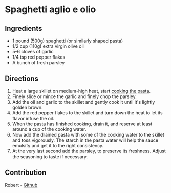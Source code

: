 # Spaghetti aglio e olio

## Ingredients

- 1 pound (500g) spaghetti (or similarly shaped pasta)
- 1/2 cup (110g) extra virgin olive oil
- 5-6 cloves of garlic
- 1/4 tsp red pepper flakes
- A bunch of fresh parsley

## Directions

1. Heat a large skillet on medium-high heat, start [cooking the pasta](pasta.html).
2. Finely slice or mince the garlic and finely chop the parsley.
3. Add the oil and garlic to the skillet and gently cook it until it's lightly golden brown.
4. Add the red pepper flakes to the skillet and turn down the heat to let its flavor infuse the oil.
5. When the pasta has finished cooking, drain it, and reserve at least around a cup of the cooking water.
6. Now add the drained pasta with some of the cooking water to the skillet and toss vigorously. The starch in the pasta water will help the sauce emulsify and get it to the right consistency.
7. At the very last second add the parsley, to preserve its freshness. Adjust the seasoning to taste if necessary.

## Contribution

Robert - [Github](https://github.com/robert5800)